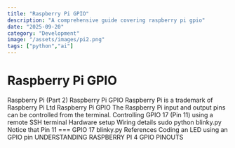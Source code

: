 ```yaml
---
title: "Raspberry Pi GPIO"
description: "A comprehensive guide covering raspberry pi gpio"
date: "2025-09-20"
category: "Development"
image: "/assets/images/pi2.png"
tags: ["python","ai"]
---
```


# Raspberry Pi GPIO

Raspberry Pi (Part 2) Raspberry Pi GPIO Raspberry Pi is a trademark of Raspberry Pi Ltd Raspberry Pi GPIO The Raspberry Pi input and output pins can be controlled from the terminal. Controlling GPIO 17 (Pin 11) using a remote SSH terminal Hardware setup Wiring details sudo python blinky.py Notice that Pin 11 === GPIO 17 blinky.py References Coding an LED using an GPIO pin UNDERSTANDING RASPBERRY PI 4 GPIO PINOUTS
